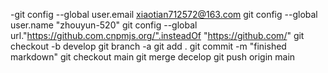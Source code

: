 -git config --global user.email xiaotian712572@163.com
git config --global user.name "zhouyun-520"
git config --global url."https://github.com.cnpmjs.org/".insteadOf "https://github.com/"
git checkout -b develop
git branch -a
git add .
git commit -m "finished markdown"
git checkout main
git merge decelop
git push origin main
